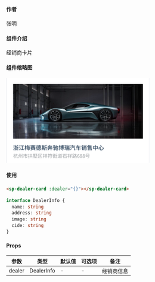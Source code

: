 #### 作者

张明

#### 组件介绍

经销商卡片

#### 组件缩略图

![缩略图](./dealer-card.png)

#### 使用

```html
<sp-dealer-card :dealer="{}"></sp-dealer-card>
```

```ts
interface DealerInfo {
  name: string
  address: string
  image: string
  cide: string
}
```

#### Props

| 参数   | 类型       | 默认值 | 可选项 | 备注       |
| ------ | ---------- | ------ | ------ | ---------- |
| dealer | DealerInfo | -      | -      | 经销商信息 |
